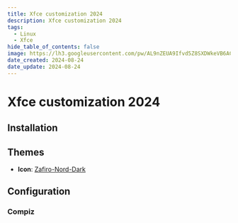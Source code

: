 ```yaml
---
title: Xfce customization 2024
description: Xfce customization 2024
tags:
  - Linux
  - Xfce
hide_table_of_contents: false
image: https://lh3.googleusercontent.com/pw/AL9nZEUA9Ifvd5Z8SXDWkeVB6AC4MPGwnXaL6kBXNPoXwOQQ2jOcZ1Jw_0p8TKK8C3ZX0e67_FOY15eDrm7aaXSQJcKtoUzC80SAQEHsaBy6qS2AqNNs5VUFNXBKm439y_1wkvmDl-PnL8ReojnIumNlEvOXBg=w800-no?authuser=0
date_created: 2024-08-24
date_update: 2024-08-24
---
```


# Xfce customization 2024

## Installation

## Themes

-   __Icon__: [Zafiro-Nord-Dark](https://github.com/zayronxio/Zafiro-Nord-Dark)

## Configuration

### Compiz

